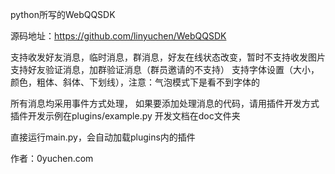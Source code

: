 python所写的WebQQSDK

源码地址：https://github.com/linyuchen/WebQQSDK

支持收发好友消息，临时消息，群消息，好友在线状态改变，暂时不支持收发图片
支持好友验证消息，加群验证消息（群员邀请的不支持）
支持字体设置（大小，颜色，粗体、斜体、下划线），注意：气泡模式下是看不到字体的

所有消息均采用事件方式处理，
如果要添加处理消息的代码，请用插件开发方式
插件开发示例在plugins/example.py
开发文档在doc文件夹

直接运行main.py，会自动加载plugins内的插件


作者：0yuchen.com

